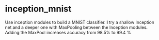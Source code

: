 # inception_mnist

Use inception modules to build a MNIST classifier. I try a shallow Inception net and a deeper one with MaxPooling between the Inception modules. Adding the MaxPool increases accuracy from 98.5% to 99.4 %
